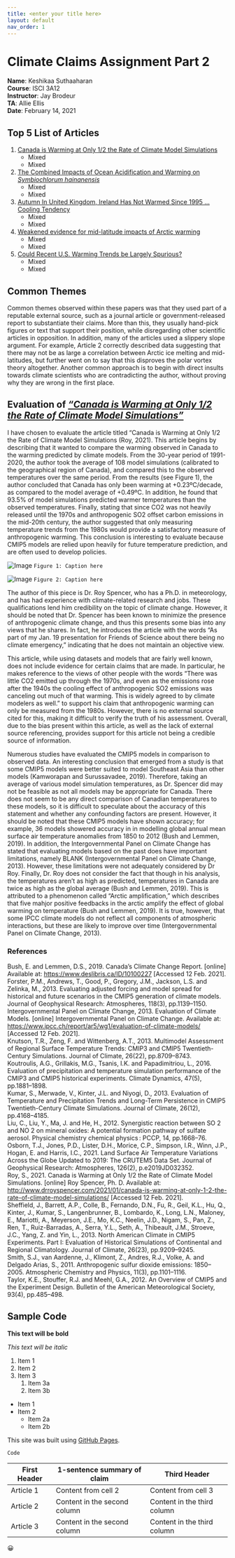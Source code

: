 ```yaml
---
title: <enter your title here>
layout: default
nav_order: 1
---
```

  
# Climate Claims Assignment Part 2
**Name**: Keshikaa Suthaaharan  
**Course**: ISCI 3A12  
**Instructor**: Jay Brodeur   
**TA**: Allie Ellis  
**Date**: February 14, 2021   

## **Top 5 List of Articles**
<!--Nested list with links-->
1. [Canada is Warming at Only 1/2 the Rate of Climate Model Simulations](http://www.drroyspencer.com/2021/01/canada-is-warming-at-only-1-2-the-rate-of-climate-model-simulations/ "Title")
   * Mixed
   * Mixed
2. [The Combined Impacts of Ocean Acidification and Warming on *Symbiochlorum hainanensis*](http://www.co2science.org/articles/V24/feb/a5.php "Title")
   * Mixed
   * Mixed
3. [Autumn In United Kingdom, Ireland Has Not Warmed Since 1995 …Cooling Tendency](https://wattsupwiththat.com/2020/12/28/autumn-in-united-kingdom-ireland-has-not-warmed-since-1995-cooling-tendency/ "Title")
   * Mixed
   * Mixed  
4. [Weakened evidence for mid-latitude impacts of Arctic warming](https://wattsupwiththat.com/2021/02/10/journal-nature-refutes-piks-fantasy-rich-science-that-a-warmer-arctic-causes-extreme-cold-snaps/ "Title")
   * Mixed
   * Mixed
5. [Could Recent U.S. Warming Trends be Largely Spurious?](https://wattsupwiththat.com/2021/01/30/could-recent-u-s-warming-trends-be-largely-spurious/ "Title")
   * Mixed
   * Mixed  

## Common Themes
Common themes observed within these papers was that they used part of a reputable external source, such as a journal article or government-released report to substantiate their claims. More than this, they usually hand-pick figures or text that support their position, while disregarding other scientific articles in opposition. In addition, many of the articles used a slippery slope argument. For example, Article 2 correctly described data suggesting that there may not be as large a correlation between Arctic ice melting and mid-latitudes, but further went on to say that this disproves the polar vortex theory altogether. Another common approach is to begin with direct insults towards climate scientists who are contradicting the author, without proving why they are wrong in the first place.

## Evaluation of *[“Canada is Warming at Only 1/2 the Rate of Climate Model Simulations”](http://www.drroyspencer.com/)*
I have chosen to evaluate the article titled “Canada is Warming at Only 1/2 the Rate of Climate Model Simulations (Roy, 2021). This article begins by describing that it wanted to compare the warming observed in Canada to the warming predicted by climate models. From the 30-year period of 1991-2020, the author took the average of 108 model simulations (calibrated to the geographical region of Canada), and compared this to the observed temperatures over the same period. From the results (see Figure 1), the author concluded that Canada has only been warming at +0.23ºC/decade, as compared to the model average of +0.49ºC. In addition, he found that 93.5% of model simulations predicted warmer temperatures than the observed temperatures. Finally, stating that since CO2 was not heavily released until the 1970s and anthropogenic SO2 offset carbon emissions in the mid-20th century, the author suggested that only measuring temperature trends from the 1980s would provide a satisfactory measure of anthropogenic warming. This conclusion is interesting to evaluate because CMIP5 models are relied upon heavily for future temperature prediction, and are often used to develop policies.

![Image](http://www.drroyspencer.com/wp-content/uploads/FoS-Canada-temperature-blog-post-Fig01.jpg)
```Figure 1: Caption here```

![Image](http://www.drroyspencer.com/wp-content/uploads/FoS-Canada-temperature-blog-post-Fig02.jpg)
```Figure 2: Caption here```

The author of this piece is Dr. Roy Spencer, who has a Ph.D. in meteorology, and has had experience with climate-related research and jobs. These qualifications lend him credibility on the topic of climate change. However, it should be noted that Dr. Spencer has been known to minimize the presence of anthropogenic climate change, and thus this presents some bias into any views that he shares. In fact, he introduces the article with the words “As part of my Jan. 19 presentation for Friends of Science about there being no climate emergency,” indicating that he does not maintain an objective view.

This article, while using datasets and models that are fairly well known, does not include evidence for certain claims that are made. In particular, he makes reference to the views of other people with the words “There was little CO2 emitted up through the 1970s, and even as the emissions rose after the 1940s the cooling effect of anthropogenic SO2 emissions was canceling out much of that warming. This is widely agreed to by climate modelers as well.” to support his claim that anthropogenic warming can only be measured from the 1980s. However, there is no external source cited for this, making it difficult to verify the truth of his assessment. Overall, due to the bias present within this article, as well as the lack of external source referencing, provides support for this article not being a credible source of information.

Numerous studies have evaluated the CMIP5 models in comparison to observed data. An interesting conclusion that emerged from a study is that some CMIP5 models were better suited to model Southeast Asia than other models (Kamworapan and Surussavadee, 2019). Therefore, taking an average of various model simulation temperatures, as Dr. Spencer did may not be feasible as not all models may be appropriate for Canada. There does not seem to be any direct comparison of Canadian temperatures to these models, so it is difficult to speculate about the accuracy of this statement and whether any confounding factors are present. However, it should be noted that these CMIP5 models have shown accuracy; for example, 36 models showered accuracy in  in modelling global annual mean surface air temperature anomalies from 1850 to 2012 (Bush and Lemmen, 2019). In addition, the Intergovernmental Panel on Climate Change has stated that evaluating models based on the past does have important limitations, namely BLANK (Intergovernmental Panel on Climate Change, 2013). However, these limitations were not adequately considered by Dr Roy. Finally, Dr. Roy does not consider the fact that though in his analysis, the temperatures aren’t as high as predicted, temperatures in Canada are twice as high as the global average (Bush and Lemmen, 2019). This is attributed to a phenomenon called “Arctic amplification,” which describes that five mahjor positive feedbacks in the arctic amplify the effect of global warming on temperature (Bush and Lemmen, 2019). It is true, however, that some IPCC climate models do not reflect all components of atmospheric interactions, but these are likely to improve over time (Intergovernmental Panel on Climate Change, 2013). 


### References
  Bush, E. and Lemmen, D.S., 2019. Canada’s Climate Change Report. [online] Available at: <https://www.deslibris.ca/ID/10100227> [Accessed 12 Feb. 2021].
Forster, P.M., Andrews, T., Good, P., Gregory, J.M., Jackson, L.S. and Zelinka, M., 2013. Evaluating adjusted forcing and model spread for historical and future scenarios in the CMIP5 generation of climate models. Journal of Geophysical Research: Atmospheres, 118(3), pp.1139–1150.  
Intergovernmental Panel on Climate Change, 2013. Evaluation of Climate Models. [online] Intergovernmental Panel on Climate Change. Available at: <https://www.ipcc.ch/report/ar5/wg1/evaluation-of-climate-models/> [Accessed 12 Feb. 2021].  
Knutson, T.R., Zeng, F. and Wittenberg, A.T., 2013. Multimodel Assessment of Regional Surface Temperature Trends: CMIP3 and CMIP5 Twentieth-Century Simulations. Journal of Climate, 26(22), pp.8709–8743.  
Koutroulis, A.G., Grillakis, M.G., Tsanis, I.K. and Papadimitriou, L., 2016. Evaluation of precipitation and temperature simulation performance of the CMIP3 and CMIP5 historical experiments. Climate Dynamics, 47(5), pp.1881–1898.  
Kumar, S., Merwade, V., Kinter, J.L. and Niyogi, D., 2013. Evaluation of Temperature and Precipitation Trends and Long-Term Persistence in CMIP5 Twentieth-Century Climate Simulations. Journal of Climate, 26(12), pp.4168–4185.  
Liu, C., Liu, Y., Ma, J. and He, H., 2012. Synergistic reaction between SO 2 and NO 2 on mineral oxides: A potential formation pathway of sulfate aerosol. Physical chemistry chemical physics : PCCP, 14, pp.1668–76.  
Osborn, T.J., Jones, P.D., Lister, D.H., Morice, C.P., Simpson, I.R., Winn, J.P., Hogan, E. and Harris, I.C., 2021. Land Surface Air Temperature Variations Across the Globe Updated to 2019: The CRUTEM5 Data Set. Journal of Geophysical Research: Atmospheres, 126(2), p.e2019JD032352.  
Roy, S., 2021. Canada is Warming at Only 1/2 the Rate of Climate Model Simulations. [online] Roy Spencer, Ph. D. Available at: <http://www.drroyspencer.com/2021/01/canada-is-warming-at-only-1-2-the-rate-of-climate-model-simulations/> [Accessed 12 Feb. 2021].  
Sheffield, J., Barrett, A.P., Colle, B., Fernando, D.N., Fu, R., Geil, K.L., Hu, Q., Kinter, J., Kumar, S., Langenbrunner, B., Lombardo, K., Long, L.N., Maloney, E., Mariotti, A., Meyerson, J.E., Mo, K.C., Neelin, J.D., Nigam, S., Pan, Z., Ren, T., Ruiz-Barradas, A., Serra, Y.L., Seth, A., Thibeault, J.M., Stroeve, J.C., Yang, Z. and Yin, L., 2013. North American Climate in CMIP5 Experiments. Part I: Evaluation of Historical Simulations of Continental and Regional Climatology. Journal of Climate, 26(23), pp.9209–9245.  
Smith, S.J., van Aardenne, J., Klimont, Z., Andres, R.J., Volke, A. and Delgado Arias, S., 2011. Anthropogenic sulfur dioxide emissions: 1850–2005. Atmospheric Chemistry and Physics, 11(3), pp.1101–1116.  
Taylor, K.E., Stouffer, R.J. and Meehl, G.A., 2012. An Overview of CMIP5 and the Experiment Design. Bulletin of the American Meteorological Society, 93(4), pp.485–498.  

## Sample Code

<!-- Bolded text -->
**This text will be bold**

<!--Italicized text-->
*This text will be italic*

<!---Ordered list-->
1. Item 1
1. Item 2
1. Item 3
   1. Item 3a
   1. Item 3b

<!--  Bulleted/Ordered list -->
* Item 1
* Item 2
  * Item 2a
  * Item 2b


<!--Link to another website-->
This site was built using [GitHub Pages](https://pages.github.com/).

<!--Snippet of code -->
```
Code
```

<!--Table-->
First Header | 1-sentence summary of claim | Third Header
------------ | ------------- | -------------
Article 1 | Content from cell 2 | Content from cell 3
Article 2 | Content in the second column | Content in the third column
Article 3 | Content in the second column | Content in the third column



<!--Emoji, guide available here: https://github.com/ikatyang/emoji-cheat-sheet/blob/master/README.md#smileys--emotion-->
:grinning:

<!--Image from web; remember to get image address NOT link address
![Image](https://ehq-production-canada.imgix.net/projects/images/efd49858f243b8705a73022a549e1dee11c991e3/000/005/814/original/Tree_generic_graphic.jpg?auto=compress%2Cformat&w=1080)

insert image hosted in GitHub repository
![Image](https://github.com/keshikaa122/climateclaims/blob/main/images/Tree.jpg)
-->

